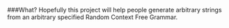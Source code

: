 ###What?
Hopefully this project will help people generate arbitrary strings from an arbitrary specified Random Context Free Grammar.
